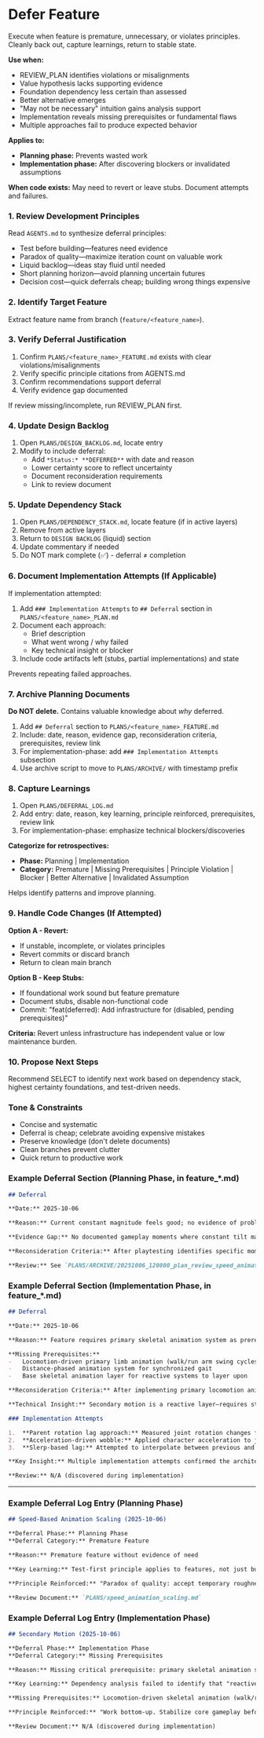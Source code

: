 # Defer Feature

Execute when feature is premature, unnecessary, or violates principles. Cleanly back out, capture learnings, return to stable state.

**Use when:**
- REVIEW_PLAN identifies violations or misalignments
- Value hypothesis lacks supporting evidence
- Foundation dependency less certain than assessed
- Better alternative emerges
- "May not be necessary" intuition gains analysis support
- Implementation reveals missing prerequisites or fundamental flaws
- Multiple approaches fail to produce expected behavior

**Applies to:**
- **Planning phase:** Prevents wasted work
- **Implementation phase:** After discovering blockers or invalidated assumptions

**When code exists:** May need to revert or leave stubs. Document attempts and failures.

### 1. Review Development Principles

Read `AGENTS.md` to synthesize deferral principles:
- Test before building—features need evidence
- Paradox of quality—maximize iteration count on valuable work
- Liquid backlog—ideas stay fluid until needed
- Short planning horizon—avoid planning uncertain futures
- Decision cost—quick deferrals cheap; building wrong things expensive

### 2. Identify Target Feature

Extract feature name from branch (`feature/<feature_name>`).

### 3. Verify Deferral Justification

1. Confirm `PLANS/<feature_name>_FEATURE.md` exists with clear violations/misalignments
2. Verify specific principle citations from AGENTS.md
3. Confirm recommendations support deferral
4. Verify evidence gap documented

If review missing/incomplete, run REVIEW_PLAN first.

### 4. Update Design Backlog

1. Open `PLANS/DESIGN_BACKLOG.md`, locate entry
2. Modify to include deferral:
   - Add `*Status:* **DEFERRED**` with date and reason
   - Lower certainty score to reflect uncertainty
   - Document reconsideration requirements
   - Link to review document

### 5. Update Dependency Stack

1. Open `PLANS/DEPENDENCY_STACK.md`, locate feature (if in active layers)
2. Remove from active layers
3. Return to `DESIGN BACKLOG` (liquid) section
4. Update commentary if needed
5. Do NOT mark complete (✅) - deferral ≠ completion

### 6. Document Implementation Attempts (If Applicable)

If implementation attempted:
1. Add `### Implementation Attempts` to `## Deferral` section in `PLANS/<feature_name>_PLAN.md`
2. Document each approach:
   - Brief description
   - What went wrong / why failed
   - Key technical insight or blocker
3. Include code artifacts left (stubs, partial implementations) and state

Prevents repeating failed approaches.

### 7. Archive Planning Documents

**Do NOT delete.** Contains valuable knowledge about *why* deferred.

1. Add `## Deferral` section to `PLANS/<feature_name>_FEATURE.md`
2. Include: date, reason, evidence gap, reconsideration criteria, prerequisites, review link
3. For implementation-phase: add `### Implementation Attempts` subsection
4. Use archive script to move to `PLANS/ARCHIVE/` with timestamp prefix

### 8. Capture Learnings

1. Open `PLANS/DEFERRAL_LOG.md`
2. Add entry: date, reason, key learning, principle reinforced, prerequisites, review link
3. For implementation-phase: emphasize technical blockers/discoveries

**Categorize for retrospectives:**
- **Phase:** Planning | Implementation
- **Category:** Premature | Missing Prerequisites | Principle Violation | Blocker | Better Alternative | Invalidated Assumption

Helps identify patterns and improve planning.

### 9. Handle Code Changes (If Attempted)

**Option A - Revert:**
- If unstable, incomplete, or violates principles
- Revert commits or discard branch
- Return to clean main branch

**Option B - Keep Stubs:**
- If foundational work sound but feature premature
- Document stubs, disable non-functional code
- Commit: "feat(deferred): Add infrastructure for <feature> (disabled, pending prerequisites)"

**Criteria:** Revert unless infrastructure has independent value or low maintenance burden.

### 10. Propose Next Steps

Recommend SELECT to identify next work based on dependency stack, highest certainty foundations, and test-driven needs.

### Tone & Constraints

- Concise and systematic
- Deferral is cheap; celebrate avoiding expensive mistakes
- Preserve knowledge (don't delete documents)
- Clean branches prevent clutter
- Quick return to productive work

### Example Deferral Section (Planning Phase, in feature_*.md)

```markdown
## Deferral

**Date:** 2025-10-06

**Reason:** Current constant magnitude feels good; no evidence of problem requiring speed scaling.

**Evidence Gap:** No documented gameplay moments where constant tilt magnitude fails (e.g., "tilt too subtle at max speed").

**Reconsideration Criteria:** After playtesting identifies specific moments where tilt magnitude is inadequate at high speeds or distracting at low speeds.

**Review:** See `PLANS/ARCHIVE/20251006_120000_plan_review_speed_animation_scaling.md` for full analysis
```

### Example Deferral Section (Implementation Phase, in feature_*.md)

```markdown
## Deferral

**Date:** 2025-10-06

**Reason:** Feature requires primary skeletal animation system as prerequisite. Current static T-pose skeleton has no base motion for secondary motion to react to.

**Missing Prerequisites:**
-   Locomotion-driven primary limb animation (walk/run arm swing cycles)
-   Distance-phased animation system for synchronized gait
-   Base skeletal animation layer for reactive systems to layer upon

**Reconsideration Criteria:** After implementing primary locomotion animation system (dependency layer below reactive animation).

**Technical Insight:** Secondary motion is a reactive layer—requires stable primary animation beneath it per procedural animation layering principles.

### Implementation Attempts

1.  **Parent rotation lag approach:** Measured joint rotation changes frame-to-frame. Failed because T-pose joints don't rotate—no parent motion to lag behind.
2.  **Acceleration-driven wobble:** Applied character acceleration to joint rotations directly. Produced unstable/wild spinning due to lack of base pose to offset from.
3.  **Slerp-based lag:** Attempted to interpolate between previous and current joint rotations. Failed for same reason—no meaningful rotation changes exist in static T-pose.

**Key Insight:** Multiple implementation attempts confirmed the architectural blocker rather than implementation bugs. Static data structure ≠ animated data structure. Reactive layers need motion sources, not just data structures.

**Review:** N/A (discovered during implementation)
```

---

### Example Deferral Log Entry (Planning Phase)

```markdown
## Speed-Based Animation Scaling (2025-10-06)

**Deferral Phase:** Planning Phase
**Deferral Category:** Premature Feature

**Reason:** Premature feature without evidence of need

**Key Learning:** Test-first principle applies to features, not just bugs. "May not be necessary" intuitions deserve investigation before planning entire iterations. Current system working well is evidence to preserve, not improve speculatively.

**Principle Reinforced:** "Paradox of quality: accept temporary roughness early to maximize iteration count" and "Test before building"

**Review Document:** `PLANS/speed_animation_scaling.md`
```

### Example Deferral Log Entry (Implementation Phase)

```markdown
## Secondary Motion (2025-10-06)

**Deferral Phase:** Implementation Phase
**Deferral Category:** Missing Prerequisites

**Reason:** Missing critical prerequisite: primary skeletal animation system

**Key Learning:** Dependency analysis failed to identify that "reactive animation layer" requires a stable "primary animation layer" beneath it. Secondary motion needs base motion to react to—a static T-pose has no motion to add wobble on top of. Multiple implementation attempts confirmed the architectural blocker rather than implementation bugs.

**Missing Prerequisites:** Locomotion-driven skeletal animation (walk/run cycles, arm swing synchronized to gait)

**Principle Reinforced:** "Work bottom-up. Stabilize core gameplay before adding layers" and "Dependency = if A changes, B must change. Uncertainty multiplies up the stack."

**Review Document:** N/A (discovered during implementation)
```
